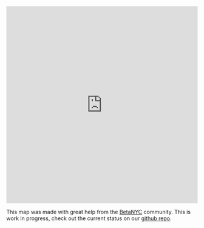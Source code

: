 <div>
<iframe width='100%' height='520' frameborder='0' src='http://schmiani.cartodb.com/viz/77a6017a-b918-11e3-8a7a-0e73339ffa50/embed_map?title=true&amp;description=true&amp;search=false&amp;shareable=true&amp;cartodb_logo=true&amp;layer_selector=false&amp;legends=true&amp;scrollwheel=true&amp;fullscreen=true&amp;sublayer_options=1&amp;sql=&amp;sw_lat=40.47349688875087&amp;sw_lon=-74.553582072258&amp;ne_lat=40.92431462903681&amp;ne_lon=-73.03060233592987' allowfullscreen webkitallowfullscreen mozallowfullscreen oallowfullscreen msallowfullscreen></iframe>
</div>

<p>
This map was made with great help from the <a href="http://betanyc.us/" target="new window">BetaNYC</a> community. This is work in progress, check out the current status on our <a href="https://github.com/child-care-map/NYCmap" target="new window">github repo</a>.
</p>

<!--p>Here is a map of daycare centers in NYC with permits issued by the Department of Health and Mental Hygiene:</p-->
